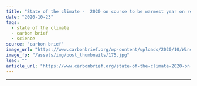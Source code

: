 ```yaml
---
title: "State of the climate -  2020 on course to be warmest year on record"
date: "2020-10-23"
tags: 
  - state of the climate
  - carbon brief
  - science
source: "carbon brief"
image_url: "https://www.carbonbrief.org/wp-content/uploads/2020/10/Wind-turbines-in-Marchfeld-at-sunrise-Vienna-Austria-583x372.jpg"
image_fp: "/assets/img/post_thumbnails/175.jpg"
lead: ""
article_url: "https://www.carbonbrief.org/state-of-the-climate-2020-on-course-to-be-warmest-year-on-record"
---
```


---
